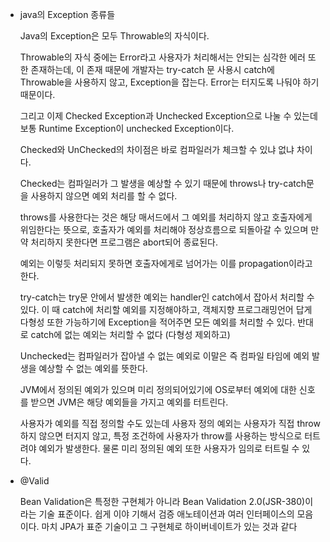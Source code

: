 - java의 Exception 종류들
    
    Java의 Exception은 모두 Throwable의 자식이다.
    
    Throwable의 자식 중에는 Error라고 사용자가 처리해서는 안되는 심각한 에러 또한 존재하는데, 이 존재 때문에 개발자는 try-catch 문 사용시 catch에 Throwable을 사용하지 않고, Exception을 잡는다. Error는 터지도록 나둬야 하기 때문이다.
    
    그리고 이제 Checked Exception과 Unchecked Exception으로 나눌 수 있는데 보통 Runtime Exception이 unchecked Exception이다.
    
    Checked와 UnChecked의 차이점은 바로 컴파일러가 체크할 수 있냐 없냐 차이다.
    
    Checked는 컴파일러가 그 발생을 예상할 수 있기 때문에 throws나 try-catch문을 사용하지 않으면 예외 처리를 할 수 없다.
    
    throws를 사용한다는 것은 해당 매서드에서 그 예외를 처리하지 않고 호출자에게 위임한다는 뜻으로, 호출자가 예외를 처리해야 정상흐름으로 되돌아갈 수 있으며 만약 처리하지 못한다면 프로그램은 abort되어 종료된다.
    
    예외는 이렇듯 처리되지 못하면 호출자에게로 넘어가는 이를 propagation이라고 한다.
    
    try-catch는 try문 안에서 발생한 예외는 handler인 catch에서 잡아서 처리할 수 있다. 이 때 catch에 처리할 예외를 지정해야하고, 객체지향 프로그래밍언어 답게 다형성 또한 가능하기에 Exception을 적어주면 모든 예외를 처리할 수 있다. 반대로 catch에 없는 예외는 처리할 수 없다 (다형성 제외하고)
    
    Unchecked는 컴파일러가 잡아낼 수 없는 예외로 이말은 즉 컴파일 타임에 예외 발생을 예상할 수 없는 예외를 뜻한다.
    
    JVM에서 정의된 예외가 있으며 미리 정의되어있기에 OS로부터 예외에 대한 신호를 받으면 JVM은 해당 예외들을 가지고 예외를 터트린다.
    
    사용자가 예외를 직접 정의할 수도 있는데 사용자 정의 예외는 사용자가 직접 throw하지 않으면 터지지 않고, 특정 조건하에 사용자가 throw를 사용하는 방식으로 터트려야 예외가 발생한다. 물론 미리 정의된 예외 또한 사용자가 임의로 터트릴 수 있다.
    
- @Valid
    
    Bean Validation은 특정한 구현체가 아니라 Bean Validation 2.0(JSR-380)이라는 기술 표준이다. 쉽게 이야 기해서 검증 애노테이션과 여러 인터페이스의 모음이다. 마치 JPA가 표준 기술이고 그 구현체로 하이버네이트가 있는 것과 같다